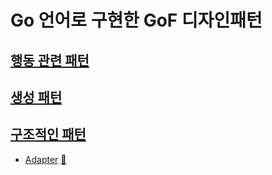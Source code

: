 # Go 언어로 구현한 GoF 디자인패턴

## [행동 관련 패턴](behavioral)

[//]: # (* [Chain of responsiblity]&#40;behavioral/chain&#41; [:notebook:]&#40;https://en.wikipedia.org/wiki/Chain-of-responsibility_pattern&#41;)

[//]: # (* [Command]&#40;behavioral/command&#41; [:notebook:]&#40;https://en.wikipedia.org/wiki/Command_pattern&#41;)

[//]: # (* [Interpreter]&#40;behavioral/interpreter&#41; [:notebook:]&#40;https://en.wikipedia.org/wiki/Interpreter_pattern&#41;)

[//]: # (* [Mediator]&#40;behavioral/mediator&#41; [:notebook:]&#40;https://en.wikipedia.org/wiki/Mediator_pattern&#41;)

[//]: # (* [Memento]&#40;behavioral/memento&#41; [:notebook:]&#40;https://en.wikipedia.org/wiki/Memento_pattern&#41;)

[//]: # (* [Observer]&#40;behavioral/observer&#41; [:notebook:]&#40;https://en.wikipedia.org/wiki/Observer_pattern&#41;)

[//]: # (* [State]&#40;behavioral/state&#41; [:notebook:]&#40;https://en.wikipedia.org/wiki/State_pattern&#41;)

[//]: # (* [Strategy]&#40;behavioral/strategy&#41; [:notebook:]&#40;https://en.wikipedia.org/wiki/Strategy_pattern&#41;)

[//]: # (* [Template]&#40;behavioral/template&#41; [:notebook:]&#40;https://en.wikipedia.org/wiki/Template_pattern&#41;)

[//]: # (* [Visitor]&#40;behavioral/visitor&#41; [:notebook:]&#40;https://en.wikipedia.org/wiki/Visitor_pattern&#41;)

## [생성 패턴](creational)

[//]: # (* [Abstract Factory method]&#40;creational/abstract_factory&#41; [:notebook:]&#40;http://en.wikipedia.org/wiki/Abstract_Factory_pattern&#41;)

[//]: # (* [Builder]&#40;creational/builder&#41; [:notebook:]&#40;http://en.wikipedia.org/wiki/Builder_pattern&#41;)

[//]: # (* [Factory method]&#40;creational/factory&#41; [:notebook:]&#40;http://en.wikipedia.org/wiki/Factory_pattern&#41;)

[//]: # (* [Object Pool]&#40;creational/pool&#41; [:notebook:]&#40;http://en.wikipedia.org/wiki/Object_Pool_pattern&#41;)

[//]: # (* [Prototype]&#40;creational/prototype&#41; [:notebook:]&#40;http://en.wikipedia.org/wiki/Prototype_pattern&#41;)

## [구조적인 패턴](structural)

* [Adapter](structural/adapter) [:notebook:](https://en.wikipedia.org/wiki/Adapter_pattern)

[//]: # (* [Binary Tree compositions]&#40;structural/binary-tree-compositions&#41; [:notebook:]&#40;https://en.wikipedia.org/wiki/Binary_tree&#41;)

[//]: # (* [Bridge]&#40;structural/bridge&#41; [:notebook:]&#40;https://en.wikipedia.org/wiki/Bridge_pattern&#41;)

[//]: # (* [Composite]&#40;structural/composite&#41; [:notebook:]&#40;http://en.wikipedia.org/wiki/Composite_pattern&#41;)

[//]: # (* [Decorator]&#40;structural/decorator&#41; [:notebook:]&#40;https://en.wikipedia.org/wiki/Decorator_pattern&#41;)

[//]: # (* [Flyweight]&#40;structural/flyweight&#41; [:notebook:]&#40;https://en.wikipedia.org/wiki/Flyweight_pattern&#41;)

[//]: # (* [Proxy]&#40;structural/proxy&#41; [:notebook:]&#40;https://en.wikipedia.org/wiki/Proxy_pattern&#41;)
